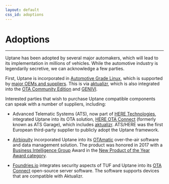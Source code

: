 ```yaml
---
layout: default
css_id: adoptions
---
```


# Adoptions
-------------

Uptane has been adopted by several major automakers, which will lead to
its implementation in millions of vehicles. While the automotive industry
is legendarily secretive, we can acknowledge a few
parties.

First, Uptane is incorporated in [Automotive Grade Linux](https://www.automotivelinux.org/), which is supported by [major OEMs and suppliers](https://www.automotivelinux.org/about/members/). This is via [aktualizr](https://github.com/uptane/aktualizr), which is also integrated into the [OTA Community Edition](https://github.com/uptane/ota-community-edition/) and [GENIVI](https://www.genivi.org/).

Interested parties that wish to purchase Uptane compatible components can
speak with a number of suppliers, including:

* Advanced Telematic Systems (ATS), now part of
[HERE Technologies](https://www.here.com/), integrated Uptane
into its OTA solution, [HERE OTA Connect](https://docs.ota.here.com/index.html)
(formerly known as ATS Garage), which includes [aktualizr](https://github.com/uptane/aktualizr).
ATS/HERE was the first European third-party supplier to publicly
adopt the Uptane framework.

* [Airbiquity](https://www.airbiquity.com) incorporated Uptane into its
[OTAmatic](https://www.airbiquity.com/product-offerings/software-and-data-management)
over-the-air software and data management solution. The product was honored in
2017 with a
[Business Intelligence Group](https://www.bintelligence.com/) Award in the [New Product of the Year Award category](https://www.airbiquity.com/news/press-releases/airbiquity-otamatic-named-2017-new-product-year-business-intelligence-group).

* [Foundries.io](https://foundries.io/) integrates security aspects of TUF and Uptane into its
[OTA Connect](https://foundries.io/insights/blog/2018/07/12/ota-part-4/) open-source server software. The software supports devices that are compatible with Aktualizr.
